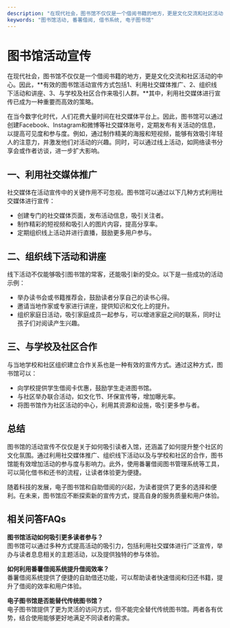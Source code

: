```yaml
---
description: "在现代社会，图书馆不仅仅是一个借阅书籍的地方，更是文化交流和社区活动的中心。因此，**有效的图书馆活动宣传方式包括1、利用社交媒体推广、2、组织线下活动和讲座、3、与学校及社区合作来吸引人群。**其中，利用社交媒体进行宣传已成为一种重要而高效的策略。"
keywords: "图书馆活动, 番薯借阅, 借书系统, 电子图书馆"
---
```

# 图书馆活动宣传

在现代社会，图书馆不仅仅是一个借阅书籍的地方，更是文化交流和社区活动的中心。因此，**有效的图书馆活动宣传方式包括1、利用社交媒体推广、2、组织线下活动和讲座、3、与学校及社区合作来吸引人群。**其中，利用社交媒体进行宣传已成为一种重要而高效的策略。

在当今数字化时代，人们花费大量时间在社交媒体平台上。因此，图书馆可以通过创建Facebook、Instagram和微博等社交媒体账号，定期发布有关活动的信息，以提高可见度和参与度。例如，通过制作精美的海报和短视频，能够有效吸引年轻人的注意力，并激发他们对活动的兴趣。同时，可以通过线上活动，如网络读书分享会或作者访谈，进一步扩大影响。

## **一、利用社交媒体推广**

社交媒体在活动宣传中的关键作用不可忽视。图书馆可以通过以下几种方式利用社交媒体进行宣传：

- 创建专门的社交媒体页面，发布活动信息，吸引关注者。
- 制作精彩的短视频和吸引人的图片内容，提高分享率。
- 定期组织线上活动并进行直播，鼓励更多用户参与。

## **二、组织线下活动和讲座**

线下活动不仅能够吸引图书馆的常客，还能吸引新的受众。以下是一些成功的活动示例：

- 举办读书会或书籍推荐会，鼓励读者分享自己的读书心得。
- 邀请当地作家或专家进行讲座，提供知识和文化上的提升。
- 组织家庭日活动，吸引家庭成员一起参与，可以增进家庭之间的联系，同时让孩子们对阅读产生兴趣。

## **三、与学校及社区合作**

与当地学校和社区组织建立合作关系也是一种有效的宣传方式。通过这种方式，图书馆可以：

- 向学校提供学生借阅卡优惠，鼓励学生走进图书馆。
- 与社区举办联合活动，如文化节、环保宣传等，增加曝光率。
- 将图书馆作为社区活动的中心，利用其资源和设施，吸引更多参与者。

## **总结**

图书馆的活动宣传不仅仅是关于如何吸引读者入馆，还涵盖了如何提升整个社区的文化氛围。通过利用社交媒体推广、组织线下活动以及与学校和社区的合作，图书馆能有效增加活动的参与度与影响力。此外，使用番薯借阅图书管理系统等工具，可以简化借书和还书的流程，让读者体验更为便捷。

随着科技的发展，电子图书馆和自助借阅的兴起，为读者提供了更多的选择和便利。在未来，图书馆应不断探索新的宣传方式，提高自身的服务质量和用户体验。

## 相关问答FAQs

**图书馆活动如何吸引更多读者参与？**  
图书馆可以通过多种方式提高活动的吸引力，包括利用社交媒体进行广泛宣传，举办与读者息息相关的主题活动，以及提供独特的参与体验。

**如何利用番薯借阅系统提升借阅效率？**  
番薯借阅系统提供了便捷的自助借还功能，可以帮助读者快速借阅和归还书籍，提升了借阅的效率和用户体验。

**电子图书馆是否能替代传统图书馆？**  
电子图书馆提供了更为灵活的访问方式，但不能完全替代传统图书馆。两者各有优势，结合使用能够更好地满足不同读者的需求。

